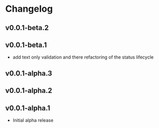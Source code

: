 # Changelog

## v0.0.1-beta.2
## v0.0.1-beta.1

 - add text only validation and there refactoring of the status lifecycle

## v0.0.1-alpha.3
## v0.0.1-alpha.2
## v0.0.1-alpha.1

 - Initial alpha release